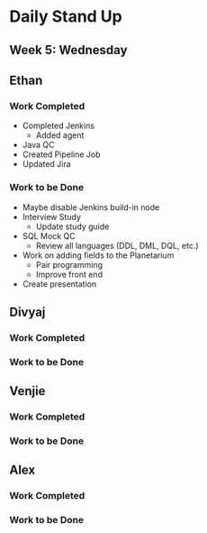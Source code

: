 # Daily Stand Up
## Week 5: Wednesday

## Ethan

### Work Completed

- Completed Jenkins
  - Added agent
- Java QC
- Created Pipeline Job
- Updated Jira

### Work to be Done

- Maybe disable Jenkins build-in node
- Interview Study
  - Update study guide
- SQL Mock QC
  - Review all languages (DDL, DML, DQL, etc.)
- Work on adding fields to the Planetarium
  - Pair programming
  - Improve front end
- Create presentation

## Divyaj

### Work Completed



### Work to be Done



## Venjie

### Work Completed



### Work to be Done



## Alex

### Work Completed



### Work to be Done

